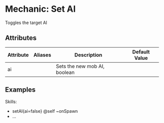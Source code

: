 Mechanic: Set AI
================

Toggles the target AI

Attributes
----------

| Attribute | Aliases | Description  | Default Value |
|-----------|---------|------------------------------|---------------|
| ai| | Sets the new mob AI, boolean |   |

  

Examples
--------

  Skills:
  - setAI{ai=false} @self ~onSpawn
  - ...
